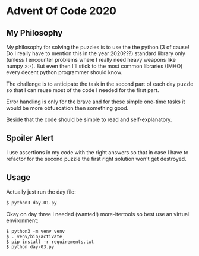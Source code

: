 # Advent Of Code 2020

## My Philosophy
My philosophy for solving the puzzles is to use the the python (3 of cause! Do I really
have to mention this in the year 2020???) standard library only (unless I encounter
problems where I really need heavy weapons like numpy >:-).
But even then I'll stick to the most common libraries (IMHO) every decent python programmer should know.

The challenge is to anticipate the task in the second part of each day puzzle so that I can reuse most of the code I needed for the first part.

Error handling is only for the brave and for these simple one-time tasks it would be more 
obfuscation then something good.

Beside that the code should be simple to read and self-explanatory.


## Spoiler Alert
I use assertions in my code with the right answers so that in case I have to refactor for
the second puzzle the first right solution won't get destroyed.

## Usage
Actually just run the day file:
```bash
$ python3 day-01.py
```
Okay on day three I needed (wanted!) more-itertools so best use an virtual environment:
```
$ python3 -m venv venv
$ . venv/bin/activate
$ pip install -r requirements.txt
$ python day-03.py
```
